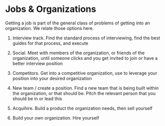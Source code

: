 
# Jobs & Organizations

Getting a job is part of the general class of problems of getting into an organization. We relate those options here.

  

1.  Interview track. Find the standard process of interviewing, find the best guides for that process, and execute
    
2.  Social. Meet with members of the organization, or friends of the organization, until someone clicks and you get invited to join or have a better interview position
    
3.  Competitors. Get into a competitive organization, use to leverage your position into your desired organization
    
4.  New team / create a position. Find a new team that is being built within the organization, or that should be. Pitch the relevant person that you should be in or lead this
    
5.  Acquihire. Build a product the organization needs, then sell yourself
    
6.  Build your own organization. Hire yourself